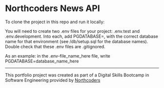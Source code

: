 # Northcoders News API

To clone the project in this repo and run it locally:

You will need to create two .env files for your project: .env.test and .env.development. Into each, add PGDATABASE=, with the correct database name for that environment (see /db/setup.sql for the database names). Double check that these .env files are .gitignored.

As an example: in the .env-file_name_here file, write PGDATABASE=database_name_here

---

This portfolio project was created as part of a Digital Skills Bootcamp in Software Engineering provided by [Northcoders](https://northcoders.com/)
